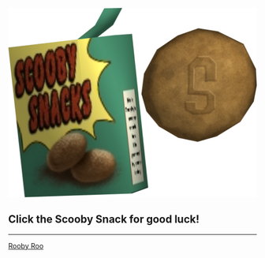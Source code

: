 [![Scooby Snacks](/assets/scoobysnacks.png)](https://www.youtube.com/watch?v=dQw4w9WgXcQ)

## Click the Scooby Snack for good luck!

---

[Rooby Roo](https://michdavidadams.com)